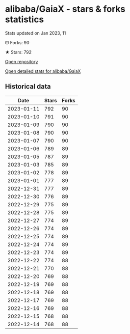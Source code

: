 # alibaba/GaiaX - stars & forks statistics

Stats updated on Jan 2023, 11

☋ Forks: 90

★ Stars: 792

[Open repository](https://github.com/alibaba/GaiaX)

[Open detailed stats for alibaba/GaiaX](https://reviewgithub.com/rep/alibaba/GaiaX)

## Historical data
| Date | Stars | Forks |
|------|-------|-------|
| 2023-01-11 | 792 | 90 | 
| 2023-01-10 | 791 | 90 | 
| 2023-01-09 | 790 | 90 | 
| 2023-01-08 | 790 | 90 | 
| 2023-01-07 | 790 | 90 | 
| 2023-01-06 | 789 | 89 | 
| 2023-01-05 | 787 | 89 | 
| 2023-01-03 | 785 | 89 | 
| 2023-01-02 | 778 | 89 | 
| 2023-01-01 | 777 | 89 | 
| 2022-12-31 | 777 | 89 | 
| 2022-12-30 | 776 | 89 | 
| 2022-12-29 | 775 | 89 | 
| 2022-12-28 | 775 | 89 | 
| 2022-12-27 | 774 | 89 | 
| 2022-12-26 | 774 | 89 | 
| 2022-12-25 | 774 | 89 | 
| 2022-12-24 | 774 | 89 | 
| 2022-12-23 | 774 | 89 | 
| 2022-12-22 | 774 | 88 | 
| 2022-12-21 | 770 | 88 | 
| 2022-12-20 | 769 | 88 | 
| 2022-12-19 | 769 | 88 | 
| 2022-12-18 | 769 | 88 | 
| 2022-12-17 | 769 | 88 | 
| 2022-12-16 | 769 | 88 | 
| 2022-12-15 | 768 | 88 | 
| 2022-12-14 | 768 | 88 | 

